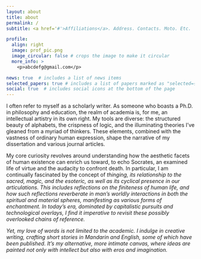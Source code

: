 ```yaml
---
layout: about
title: about
permalink: /
subtitle: <a href='#'>Affiliations</a>. Address. Contacts. Moto. Etc.

profile:
  align: right
  image: prof_pic.png
  image_circular: false # crops the image to make it circular
  more_info: >
    <p>abcdefg@gmail.com</p>

news: true  # includes a list of news items
selected_papers: true # includes a list of papers marked as "selected={true}"
social: true  # includes social icons at the bottom of the page
---
```


I often refer to myself as a scholarly writer. As someone who boasts a Ph.D. in philosophy and education, the realm of academia is, for me, an intellectual artistry in its own right. My tools are diverse: the structured beauty of alphabets, the crispness of logic, and the illuminating theories I’ve gleaned from a myriad of thinkers. These elements, combined with the vastness of ordinary human expression, shape the narrative of my dissertation and various journal articles.

My core curiosity revolves around understanding how the aesthetic facets of human existence can enrich us toward, to echo Socrates, an examined life of virtue and the audacity to confront death. In particular, I am continually fascinated by the concept of <i>thinging<i>, its relationship to the sacred, magic, and the esoteric, as well as its cyclical presence in our articulations. This includes reflections on the finiteness of human life, and how such reflections reverberate in man’s worldly interactions in both the spiritual and material spheres, manifesting as various forms of enchantment. In today’s era, dominated by capitalistic pursuits and technological overlays, I find it imperative to revisit these possibly overlooked chains of reference.

Yet, my love of words is not limited to the academic. I indulge in creative writing, crafting short stories in Mandarin and English, some of which have been published. It’s my alternative, more intimate canvas, where ideas are painted not only with intellect but also with eros and imagination.
